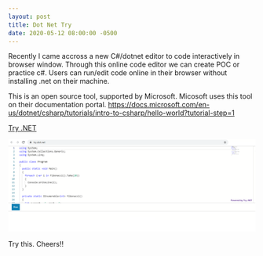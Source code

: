 ```yaml
---
layout: post
title: Dot Net Try
date: 2020-05-12 08:00:00 -0500
---
```

Recently I came accross a new C#/dotnet editor to code interactively in browser window. Through this online code editor we can create POC or practice c#. Users can run/edit code online in their browser without installing .net on their machine.

This is an open source tool, supported by Microsoft. Micosoft uses this tool on their documentation portal.
<https://docs.microsoft.com/en-us/dotnet/csharp/tutorials/intro-to-csharp/hello-world?tutorial-step=1>
 

[Try .NET](https://try.dot.net/)

![editor snapshot](https://github.com/rajneeshrai/temp-site/raw/master/assets/2020-05-17-1.png "Try Dot Net")

Try this. Cheers!!
